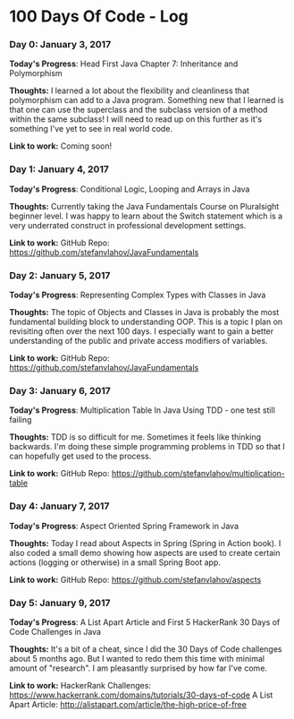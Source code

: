 # 100 Days Of Code - Log

### Day 0: January 3, 2017

**Today's Progress**: Head First Java Chapter 7: Inheritance and Polymorphism

**Thoughts:** I learned a lot about the flexibility and cleanliness that polymorphism can add to a Java program.
Something new that I learned is that one can use the superclass and the subclass version of a method within the
same subclass! I will need to read up on this further as it's something I've yet to see in real world code.

**Link to work:** Coming soon!

### Day 1: January 4, 2017

**Today's Progress**: Conditional Logic, Looping and Arrays in Java

**Thoughts:** Currently taking the Java Fundamentals Course on Pluralsight beginner level. I was happy to
learn about the Switch statement which is a very underrated construct in professional development settings.

**Link to work:** GitHub Repo: https://github.com/stefanvlahov/JavaFundamentals

### Day 2: January 5, 2017

**Today's Progress**: Representing Complex Types with Classes in Java

**Thoughts:** The topic of Objects and Classes in Java is probably the most fundamental building block to
understanding OOP. This is a topic I plan on revisiting often over the next 100 days. I especially want to
gain a better understanding of the public and private access modifiers of variables.

**Link to work:** GitHub Repo: https://github.com/stefanvlahov/JavaFundamentals

### Day 3: January 6, 2017

**Today's Progress**: Multiplication Table In Java Using TDD - one test still failing

**Thoughts:** TDD is so difficult for me. Sometimes it feels like thinking backwards. I'm doing these
simple programming problems in TDD so that I can hopefully get used to the process.

**Link to work:** GitHub Repo: https://github.com/stefanvlahov/multiplication-table

### Day 4: January 7, 2017

**Today's Progress**: Aspect Oriented Spring Framework in Java

**Thoughts:** Today I read about Aspects in Spring (Spring in Action book). I also coded a small demo showing
how aspects are used to create certain actions (logging or otherwise) in a small Spring Boot app.

**Link to work:** GitHub Repo: https://github.com/stefanvlahov/aspects

### Day 5: January 9, 2017

**Today's Progress**: A List Apart Article and First 5 HackerRank 30 Days of Code Challenges in Java

**Thoughts:** It's a bit of a cheat, since I did the 30 Days of Code challenges about 5 months ago. But
I wanted to redo them this time with minimal amount of "research". I am pleasantly surprised by how far I've come.

**Link to work:** HackerRank Challenges: https://www.hackerrank.com/domains/tutorials/30-days-of-code
A List Apart Article: http://alistapart.com/article/the-high-price-of-free

<!-- ### Day 0: February 30, 2017 (Example 1)
##### (delete me or comment me out)

**Today's Progress**: Fixed CSS, worked on canvas functionality for the app.

**Thoughts:** I really struggled with CSS, but, overall, I feel like I am slowly getting better at it. Canvas is still new for me, but I managed to figure out some basic functionality.

**Link to work:** [Calculator App](http://www.example.com) -->
